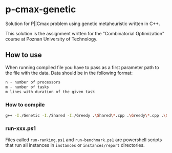 # p-cmax-genetic
Solution for P||Cmax problem using genetic metaheuristic written in C++.

This solution is the assignment written for the "Combinatorial Optimization" course at Poznan University of Technology.

## How to use

When running compiled file you have to pass as a first parameter path to the file with the data.
Data should be in the following format:

```txt
n - number of processors
m - number of tasks
m lines with duration of the given task
```

### How to compile

```bash
g++ -I./Genetic -I./Shared -I./Greedy .\Shared\*.cpp .\Greedy\*.cpp .\Genetic\*.cpp main.cpp Config.cpp
```

### run-xxx.ps1

Files called `run-ranking.ps1` and `run-benchmark.ps1` are powershell scripts that run all instances in `instances` or `instances/report` directories.